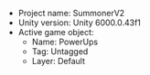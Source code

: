 <!-- UNITY CODE ASSIST INSTRUCTIONS START -->
- Project name: SummonerV2
- Unity version: Unity 6000.0.43f1
- Active game object:
  - Name: PowerUps
  - Tag: Untagged
  - Layer: Default
<!-- UNITY CODE ASSIST INSTRUCTIONS END -->